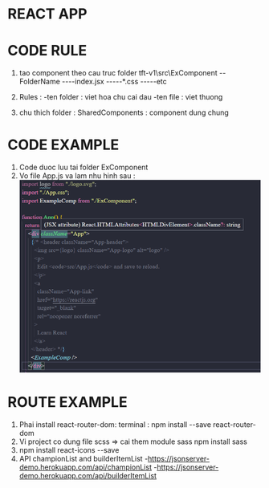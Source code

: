 # REACT APP

# CODE RULE

1. tao component theo cau truc folder tft-v1\src\ExComponent
   --FolderName
   ----index.jsx
   -----\*.css
   -----etc

2. Rules :
   -ten folder : viet hoa chu cai dau
   -ten file : viet thuong

3. chu thich folder :
   SharedComponents : component dung chung

# CODE EXAMPLE

1. Code duoc luu tai folder ExComponent
2. Vo file App.js va lam nhu hinh sau :
   ![alt text](img_based.png)

# ROUTE EXAMPLE

1. Phai install react-router-dom:
   terminal : npm install --save react-router-dom
2. Vi project co dung file scss => cai them module sass
   npm install sass
3. npm install react-icons --save
4. API championList and builderItemList
   -https://jsonserver-demo.herokuapp.com/api/championList
   -https://jsonserver-demo.herokuapp.com/api/builderItemList
